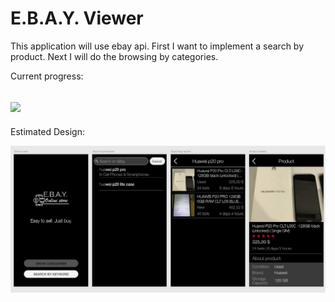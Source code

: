 # E.B.A.Y. Viewer

This application will use ebay api. First I want to implement a search by product. Next I will do the browsing by categories.

Current progress:

![](progress.gif)
---
Estimated Design:

![](prototype.jpg)
